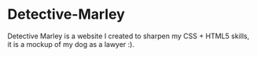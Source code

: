 # Detective-Marley

Detective Marley is a website I created to sharpen my CSS + HTML5 skills, it is a mockup of my dog as a lawyer :).
